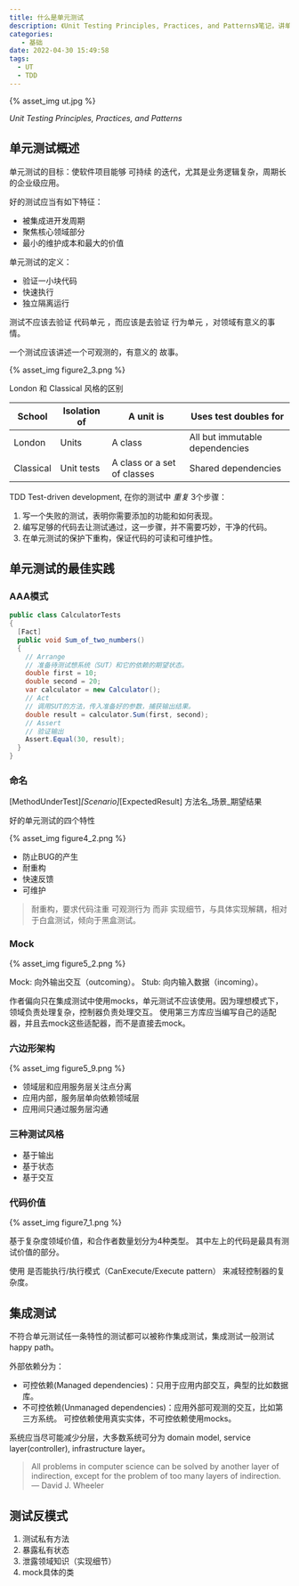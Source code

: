 ```yaml
---
title: 什么是单元测试
description: 《Unit Testing Principles, Practices, and Patterns》笔记，讲单元测试思想的一本书，侧重怎么去写一个好的单元测试，什么时候应该使用mock，涉及到一些架构相关知识。
categories:
   - 基础
date: 2022-04-30 15:49:58
tags:
  - UT
  - TDD
---
```

{% asset_img ut.jpg %}

*Unit Testing Principles, Practices, and Patterns* 

## 单元测试概述

单元测试的目标：使软件项目能够 可持续 的迭代，尤其是业务逻辑复杂，周期长的企业级应用。

好的测试应当有如下特征：
- 被集成进开发周期
- 聚焦核心领域部分
- 最小的维护成本和最大的价值

单元测试的定义：
- 验证一小块代码
- 快速执行
- 独立隔离运行

测试不应该去验证 代码单元 ，而应该是去验证 行为单元 ，对领域有意义的事情。

一个测试应该讲述一个可观测的，有意义的 故事。

{% asset_img figure2_3.png %}

London 和 Classical 风格的区别

| School    | Isolation of | A unit is                   | Uses test doubles for          |
| --------- | ------------ | --------------------------- | ------------------------------ |
| London    | Units        | A class                     | All but immutable dependencies |
| Classical | Unit tests   | A class or a set of classes | Shared dependencies            |

TDD Test-driven development, 在你的测试中 *重复* 3个步骤：

1. 写一个失败的测试，表明你需要添加的功能和如何表现。
2. 编写足够的代码去让测试通过，这一步骤，并不需要巧妙，干净的代码。
3. 在单元测试的保护下重构，保证代码的可读和可维护性。

## 单元测试的最佳实践

### AAA模式

```  C#
public class CalculatorTests 
{
  [Fact] 
  public void Sum_of_two_numbers() 
  {
    // Arrange
    // 准备待测试想系统（SUT）和它的依赖的期望状态。
    double first = 10; 
    double second = 20; 
    var calculator = new Calculator(); 
    // Act
    // 调用SUT的方法，传入准备好的参数，捕获输出结果。
    double result = calculator.Sum(first, second); 
    // Assert
    // 验证输出
    Assert.Equal(30, result); 
  }
}
```

### 命名

[MethodUnderTest]_[Scenario]_[ExpectedResult]
方法名_场景_期望结果

好的单元测试的四个特性

{% asset_img figure4_2.png %}

- 防止BUG的产生
- 耐重构
- 快速反馈
- 可维护

> 耐重构，要求代码注重 可观测行为 而非 实现细节，与具体实现解耦，相对于白盒测试，倾向于黑盒测试。

### Mock

{% asset_img figure5_2.png %}

Mock: 向外输出交互（outcoming）。
Stub: 向内输入数据（incoming）。

作者偏向只在集成测试中使用mocks，单元测试不应该使用。因为理想模式下，领域负责处理复杂，控制器负责处理交互。
使用第三方库应当编写自己的适配器，并且去mock这些适配器，而不是直接去mock。

### 六边形架构

{% asset_img figure5_9.png %}

- 领域层和应用服务层关注点分离
- 应用内部，服务层单向依赖领域层
- 应用间只通过服务层沟通

### 三种测试风格

- 基于输出
- 基于状态
- 基于交互

### 代码价值

{% asset_img figure7_1.png %}

基于复杂度领域价值，和合作者数量划分为4种类型。
其中左上的代码是最具有测试价值的部分。

使用 是否能执行/执行模式（CanExecute/Execute pattern） 来减轻控制器的复杂度。

## 集成测试

不符合单元测试任一条特性的测试都可以被称作集成测试，集成测试一般测试happy path。

外部依赖分为：
- 可控依赖(Managed dependencies)：只用于应用内部交互，典型的比如数据库。
- 不可控依赖(Unmanaged dependencies)：应用外部可观测的交互，比如第三方系统。
可控依赖使用真实实体，不可控依赖使用mocks。

系统应当尽可能减少分层，大多数系统可分为 domain model, service layer(controller), infrastructure layer。

> All problems in computer science can be solved by another layer of indirection, except for the problem of too many layers of indirection. — David J. Wheeler

## 测试反模式

1. 测试私有方法
2. 暴露私有状态
3. 泄露领域知识（实现细节）
4. mock具体的类
